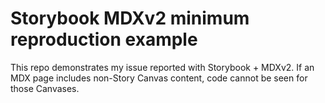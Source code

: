 # Storybook MDXv2 minimum reproduction example

This repo demonstrates my issue reported with Storybook + MDXv2. If an MDX page includes non-Story Canvas content, code cannot be seen for those Canvases.
